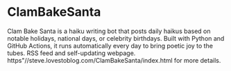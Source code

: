 # ClamBakeSanta
Clam Bake Santa is a haiku writing bot that posts daily haikus based on notable holidays, national days, or celebrity birthdays. Built with Python and GitHub Actions, it runs automatically every day to bring poetic joy to the tubes.  RSS feed and self-updating webpage.  https"//steve.lovestoblog.com/ClamBakeSanta/index.html for more details.
